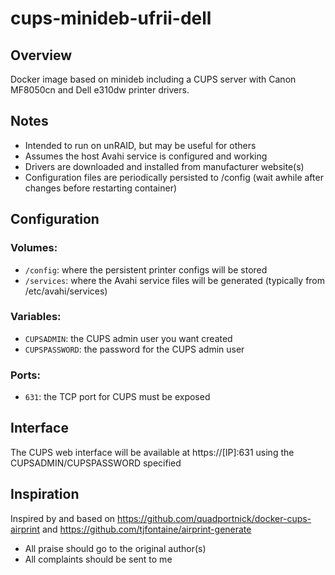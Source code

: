 # cups-minideb-ufrii-dell

## Overview
Docker image based on minideb including a CUPS server with Canon MF8050cn and Dell e310dw printer drivers.

## Notes
* Intended to run on unRAID, but may be useful for others
* Assumes the host Avahi service is configured and working
* Drivers are downloaded and installed from manufacturer website(s)
* Configuration files are periodically persisted to /config (wait awhile after changes before restarting container)

## Configuration

### Volumes:
* `/config`: where the persistent printer configs will be stored
* `/services`: where the Avahi service files will be generated (typically from /etc/avahi/services)

### Variables:
* `CUPSADMIN`: the CUPS admin user you want created
* `CUPSPASSWORD`: the password for the CUPS admin user

### Ports:
* `631`: the TCP port for CUPS must be exposed

## Interface
The CUPS web interface will be available at https://[IP]:631 using the CUPSADMIN/CUPSPASSWORD specified

## Inspiration
Inspired by and based on https://github.com/quadportnick/docker-cups-airprint and https://github.com/tjfontaine/airprint-generate
* All praise should go to the original author(s)
* All complaints should be sent to me
